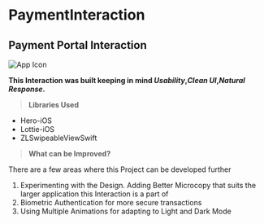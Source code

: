 # PaymentInteraction
## Payment Portal Interaction

![App Icon](../Cards%20%Animation/MainIcon.png)

**This Interaction was built keeping in mind _Usability_,_Clean UI_,_Natural Response_.**

> **Libraries Used**
- Hero-iOS
- Lottie-iOS
- ZLSwipeableViewSwift

> **What can be Improved?**

There are a few areas where this Project can be developed further

1. Experimenting with the Design. Adding Better Microcopy that suits the larger application this Interaction is a part of
2. Biometric Authentication for more secure transactions
3. Using Multiple Animations for adapting to Light and Dark Mode
